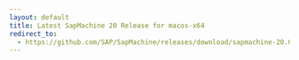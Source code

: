 ```yaml
---
layout: default
title: Latest SapMachine 20 Release for macos-x64
redirect_to:
  - https://github.com/SAP/SapMachine/releases/download/sapmachine-20.0.1/sapmachine-jre-20.0.1_macos-x64_bin.tar.gz
---
```

